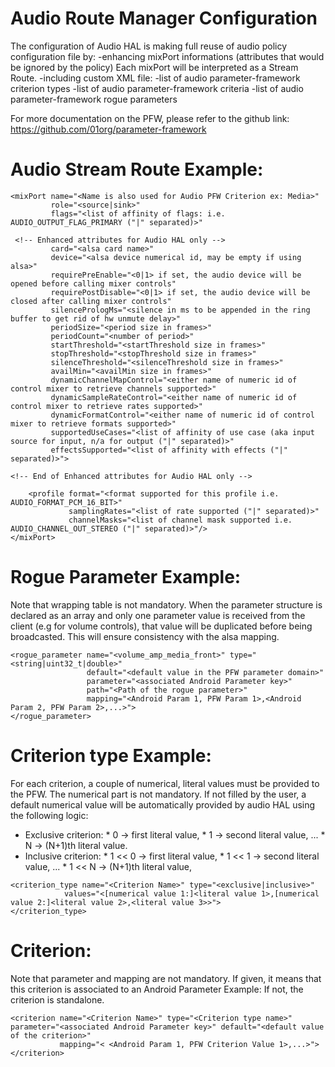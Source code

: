 # Audio Route Manager Configuration

The configuration of Audio HAL is making full reuse of audio policy configuration file
by:
    -enhancing mixPort informations (attributes that would be ignored by the policy)
        Each mixPort will be interpreted as a Stream Route.
    -including custom XML file:
        -list of audio parameter-framework criterion types
        -list of audio parameter-framework criteria
        -list of audio parameter-framework rogue parameters

For more documentation on the PFW, please refer to the github link:
https://github.com/01org/parameter-framework

# Audio Stream Route Example:

    <mixPort name="<Name is also used for Audio PFW Criterion ex: Media>"
             role="<source|sink>"
             flags="<list of affinity of flags: i.e. AUDIO_OUTPUT_FLAG_PRIMARY ("|" separated)>"

     <!-- Enhanced attributes for Audio HAL only -->
             card="<alsa card name>"
             device="<alsa device numerical id, may be empty if using alsa>"
             requirePreEnable="<0|1> if set, the audio device will be opened before calling mixer controls"
             requirePostDisable="<0|1> if set, the audio device will be closed after calling mixer controls"
             silencePrologMs="<silence in ms to be appended in the ring buffer to get rid of hw unmute delay>"
             periodSize="<period size in frames>"
             periodCount="<number of period>"
             startThreshold="<startThreshold size in frames>"
             stopThreshold="<stopThreshold size in frames>"
             silenceThreshold="<silenceThreshold size in frames>"
             availMin="<availMin size in frames>"
             dynamicChannelMapControl="<either name of numeric id of control mixer to retrieve channels supported>"
             dynamicSampleRateControl="<either name of numeric id of control mixer to retrieve rates supported>"
             dynamicFormatControl="<either name of numeric id of control mixer to retrieve formats supported>"
             supportedUseCases="<list of affinity of use case (aka input source for input, n/a for output ("|" separated)>"
             effectsSupported="<list of affinity with effects ("|" separated)>">

    <!-- End of Enhanced attributes for Audio HAL only -->

        <profile format="<format supported for this profile i.e. AUDIO_FORMAT_PCM_16_BIT>"
                 samplingRates="<list of rate supported ("|" separated)>"
                 channelMasks="<list of channel mask supported i.e. AUDIO_CHANNEL_OUT_STEREO ("|" separated)>"/>
    </mixPort>


# Rogue Parameter Example:

 Note that wrapping table is not mandatory.
 When the parameter structure is declared as an array and only one parameter value
 is received from the client (e.g for volume controls), that value will
 be duplicated before being broadcasted. This will ensure consistency with the alsa mapping.

    <rogue_parameter name="<volume_amp_media_front>" type="<string|uint32_t|double>"
                     default="<default value in the PFW parameter domain>"
                     parameter="<associated Android Parameter key>"
                     path="<Path of the rogue parameter>"
                     mapping="<Android Param 1, PFW Param 1>,<Android Param 2, PFW Param 2>,...>">
    </rogue_parameter>

# Criterion type Example:

 For each criterion, a couple of numerical, literal values must be provided to the PFW.
 The numerical part is not mandatory. If not filled by the user, a default numerical value will be
 automatically provided by audio HAL using the following logic:
   - Exclusive criterion:
          * 0 -> first literal value,
          * 1 -> second literal value,
               ...
          * N -> (N+1)th literal value.
   - Inclusive criterion:
          * 1 << 0 -> first literal value,
          * 1 << 1 -> second literal value,
               ...
          * 1 << N -> (N+1)th literal value,

    <criterion_type name="<Criterion Name>" type="<exclusive|inclusive>"
                values="<[numerical value 1:]<literal value 1>,[numerical value 2:]<literal value 2>,<literal value 3>>">
    </criterion_type>


# Criterion:

 Note that parameter and mapping are not mandatory.
 If given, it means that this criterion is associated to an Android Parameter Example:
 If not, the criterion is standalone.

    <criterion name="<Criterion Name>" type="<Criterion type name>" parameter="<associated Android Parameter key>" default="<default value of the criterion>"
               mapping="< <Android Param 1, PFW Criterion Value 1>,...>">
    </criterion>